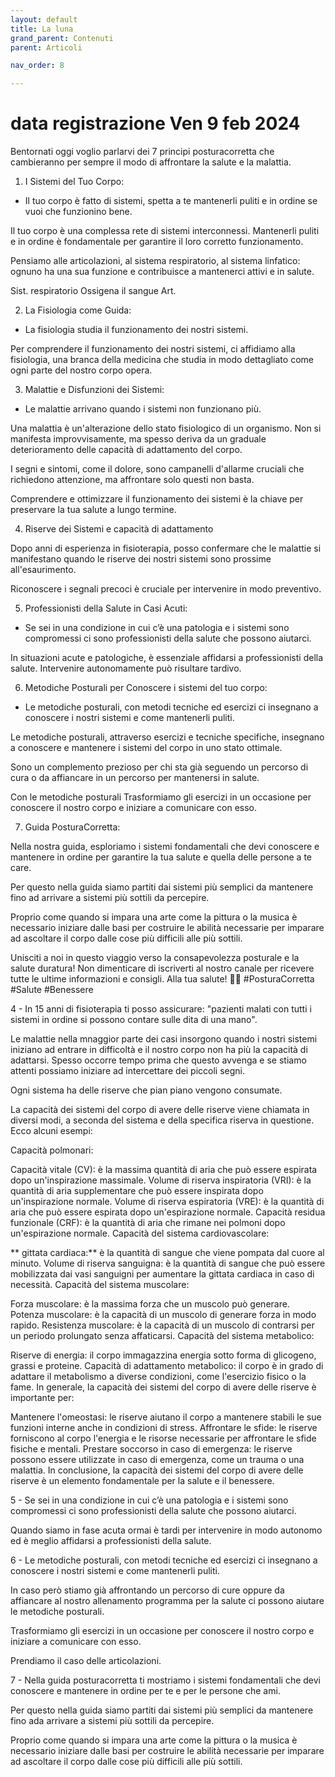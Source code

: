 ```yaml
---
layout: default
title: La luna 
grand_parent: Contenuti
parent: Articoli

nav_order: 8

---
```


# data registrazione Ven 9 feb 2024

Bentornati oggi voglio parlarvi dei 7 principi posturacorretta che cambieranno per sempre il modo di affrontare la salute e la malattia.

1. I Sistemi del Tuo Corpo:

- Il tuo corpo è fatto di sistemi, spetta a te mantenerli puliti e in ordine se vuoi che funzionino bene.

Il tuo corpo è una complessa rete di sistemi interconnessi. 
Mantenerli puliti e in ordine è fondamentale per garantire il loro corretto funzionamento. 

Pensiamo alle articolazioni, al sistema respiratorio, al sistema linfatico: ognuno ha una sua funzione e contribuisce a mantenerci attivi e in salute.

Sist. respiratorio Ossigena il sangue
Art.

2. La Fisiologia come Guida:

- La fisiologia studia il funzionamento dei nostri sistemi.

Per comprendere il funzionamento dei nostri sistemi, ci affidiamo alla fisiologia, una branca della medicina che studia in modo dettagliato come ogni parte del nostro corpo opera.


3. Malattie e Disfunzioni dei Sistemi:
- Le malattie arrivano quando i sistemi non funzionano più.


Una malattia è un'alterazione dello stato fisiologico di un organismo. Non si manifesta improvvisamente, ma spesso deriva da un graduale deterioramento delle capacità di adattamento del corpo. 

I segni e sintomi, come il dolore, sono campanelli d'allarme cruciali che richiedono attenzione, ma affrontare solo questi non basta. 

Comprendere e ottimizzare il funzionamento dei sistemi è la chiave per preservare la tua salute a lungo termine.


4. Riserve dei Sistemi e capacità di adattamento

Dopo anni di esperienza in fisioterapia, posso confermare che le malattie si manifestano quando le riserve dei nostri sistemi sono prossime all'esaurimento. 

Riconoscere i segnali precoci è cruciale per intervenire in modo preventivo.

5. Professionisti della Salute in Casi Acuti:

- Se sei in una condizione in cui c’è una patologia e i sistemi sono compromessi ci sono professionisti della salute che possono aiutarci.

In situazioni acute e patologiche, è essenziale affidarsi a professionisti della salute. Intervenire autonomamente può risultare tardivo.

6. Metodiche Posturali per Conoscere i sistemi del tuo corpo:

- Le metodiche posturali, con metodi tecniche ed esercizi ci insegnano a conoscere i nostri sistemi e come mantenerli puliti.

Le metodiche posturali, attraverso esercizi e tecniche specifiche, insegnano a conoscere e mantenere i sistemi del corpo in uno stato ottimale. 

Sono un complemento prezioso per chi sta già seguendo un percorso di cura o da affiancare in un percorso per mantenersi in salute.

Con le metodiche posturali Trasformiamo gli esercizi in un occasione per conoscere il nostro corpo e iniziare a comunicare con esso.


7. Guida PosturaCorretta:

Nella nostra guida, esploriamo i sistemi fondamentali che devi conoscere e mantenere in ordine per garantire la tua salute e quella delle persone a te care.

Per questo nella guida siamo partiti dai sistemi più semplici da mantenere fino ad arrivare a sistemi più sottili da percepire.

Proprio come quando si impara una arte come la pittura o la musica è necessario iniziare dalle basi per costruire le abilità necessarie per imparare ad ascoltare il corpo dalle cose più difficili alle più sottili.




Unisciti a noi in questo viaggio verso la consapevolezza posturale e la salute duratura! Non dimenticare di iscriverti al nostro canale per ricevere tutte le ultime informazioni e consigli. Alla tua salute! 💪🌐 #PosturaCorretta #Salute #Benessere








4 - In 15 anni di fisioterapia ti posso assicurare: "pazienti malati con tutti i sistemi in ordine si possono contare sulle dita di una mano".

Le malattie nella mnaggior parte dei casi insorgono quando i nostri sistemi iniziano ad entrare in difficoltà e il nostro corpo non ha più la capacità di adattarsi. Spesso occorre tempo prima che questo avvenga e se stiamo attenti possiamo iniziare ad intercettare dei piccoli segni.

Ogni sistema ha delle riserve che pian piano vengono consumate.


La capacità dei sistemi del corpo di avere delle riserve viene chiamata in diversi modi, a seconda del sistema e della specifica riserva in questione. Ecco alcuni esempi:

Capacità polmonari:

Capacità vitale (CV): è la massima quantità di aria che può essere espirata dopo un'inspirazione massimale.
Volume di riserva inspiratoria (VRI): è la quantità di aria supplementare che può essere inspirata dopo un'inspirazione normale.
Volume di riserva espiratoria (VRE): è la quantità di aria che può essere espirata dopo un'espirazione normale.
Capacità residua funzionale (CRF): è la quantità di aria che rimane nei polmoni dopo un'espirazione normale.
Capacità del sistema cardiovascolare:

** gittata cardiaca:** è la quantità di sangue che viene pompata dal cuore al minuto.
Volume di riserva sanguigna: è la quantità di sangue che può essere mobilizzata dai vasi sanguigni per aumentare la gittata cardiaca in caso di necessità.
Capacità del sistema muscolare:

Forza muscolare: è la massima forza che un muscolo può generare.
Potenza muscolare: è la capacità di un muscolo di generare forza in modo rapido.
Resistenza muscolare: è la capacità di un muscolo di contrarsi per un periodo prolungato senza affaticarsi.
Capacità del sistema metabolico:

Riserve di energia: il corpo immagazzina energia sotto forma di glicogeno, grassi e proteine.
Capacità di adattamento metabolico: il corpo è in grado di adattare il metabolismo a diverse condizioni, come l'esercizio fisico o la fame.
In generale, la capacità dei sistemi del corpo di avere delle riserve è importante per:

Mantenere l'omeostasi: le riserve aiutano il corpo a mantenere stabili le sue funzioni interne anche in condizioni di stress.
Affrontare le sfide: le riserve forniscono al corpo l'energia e le risorse necessarie per affrontare le sfide fisiche e mentali.
Prestare soccorso in caso di emergenza: le riserve possono essere utilizzate in caso di emergenza, come un trauma o una malattia.
In conclusione, la capacità dei sistemi del corpo di avere delle riserve è un elemento fondamentale per la salute e il benessere.


5 - Se sei in una condizione in cui c’è una patologia e i sistemi sono compromessi ci sono professionisti della salute che possono aiutarci.

Quando siamo in fase acuta ormai è tardi per intervenire in modo autonomo ed è meglio affidarsi a professionisti della salute.


6 - Le metodiche posturali, con metodi tecniche ed esercizi ci insegnano a conoscere i nostri sistemi e come mantenerli puliti.

In caso però stiamo già affrontando un percorso di cure oppure da affiancare al nostro allenamento programma per la salute ci possono aiutare le metodiche posturali. 

Trasformiamo gli esercizi in un occasione per conoscere il nostro corpo e iniziare a comunicare con esso.

Prendiamo il caso delle articolazioni.



7 - Nella guida posturacorretta ti mostriamo i sistemi fondamentali che devi conoscere e mantenere in ordine per te e per le persone che ami.

Per questo nella guida siamo partiti dai sistemi più semplici da mantenere fino ada arrivare a sistemi più sottili da percepire.

Proprio come quando si impara una arte come la pittura o la musica è necessario iniziare dalle basi per costruire le abilità necessarie per imparare ad ascoltare il corpo dalle cose più difficili alle più sottili.

